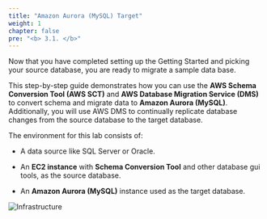 ```yaml
---
title: "Amazon Aurora (MySQL) Target"
weight: 1
chapter: false
pre: "<b> 3.1. </b>"
---
```


Now that you have completed setting up the Getting Started and picking your source database, you are ready to migrate a sample data base.

This step-by-step guide demonstrates how you can use the **AWS Schema Conversion Tool (AWS SCT)** and **AWS Database Migration Service (DMS)** to convert schema and migrate data to **Amazon Aurora (MySQL)**. Additionally, you will use AWS DMS to continually replicate database changes from the source database to the target database.

The environment for this lab consists of:

- A data source like SQL Server or Oracle.

- An **EC2 instance** with **Schema Conversion Tool** and other database gui tools, as the source database.

- An **Amazon Aurora (MySQL)** instance used as the target database.

![Infrastructure](/images/3/1/0001.png?width=80pc)